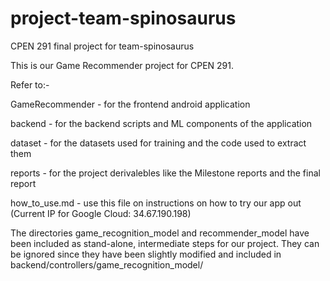 # project-team-spinosaurus
CPEN 291 final project for team-spinosaurus

This is our Game Recommender project for CPEN 291.

Refer to:-

GameRecommender - for the frontend android application

backend - for the backend scripts and ML components of the application

dataset - for the datasets used for training and the code used to extract them

reports - for the project derivalebles like the Milestone reports and the final report

how_to_use.md - use this file on instructions on how to try our app out (Current IP for Google Cloud: 34.67.190.198)

The directories game_recognition_model and recommender_model have been included as stand-alone, intermediate steps for our project. They can be ignored since they have been slightly modified and included in
backend/controllers/game_recognition_model/


